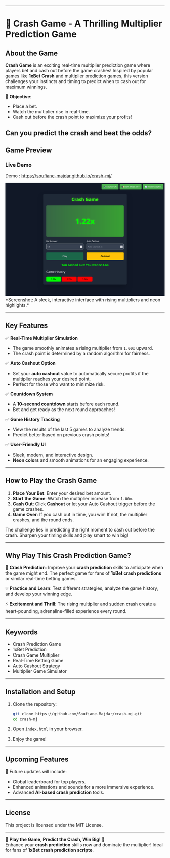 
---  
# 🚀 **Crash Game - A Thrilling Multiplier Prediction Game**  

## **About the Game**  
**Crash Game** is an exciting real-time multiplier prediction game where players bet and cash out before the game crashes! Inspired by popular games like **1xBet Crash** and multiplier prediction games, this version challenges your instincts and timing to predict when to cash out for maximum winnings.  

🎯 **Objective**:  
- Place a bet.  
- Watch the multiplier rise in real-time.  
- Cash out before the crash point to maximize your profits!  

Can you predict the crash and beat the odds?  
---

## **Game Preview**  
### Live Demo
Demo : https://soufiane-majdar.github.io/crash-mj/

<img src="Crash Game_won.png"/> 
*Screenshot: A sleek, interactive interface with rising multipliers and neon highlights.*  


---

## **Key Features**  

✅ **Real-Time Multiplier Simulation**  
- The game smoothly animates a rising multiplier from `1.00x` upward.  
- The crash point is determined by a random algorithm for fairness.  

✅ **Auto Cashout Option**  
- Set your **auto cashout** value to automatically secure profits if the multiplier reaches your desired point.  
- Perfect for those who want to minimize risk.  

✅ **Countdown System**  
- A **10-second countdown** starts before each round.  
- Bet and get ready as the next round approaches!  

✅ **Game History Tracking**  
- View the results of the last 5 games to analyze trends.  
- Predict better based on previous crash points!  

✅ **User-Friendly UI**  
- Sleek, modern, and interactive design.  
- **Neon colors** and smooth animations for an engaging experience.  

---

## **How to Play the Crash Game**  

1. **Place Your Bet**: Enter your desired bet amount.  
2. **Start the Game**: Watch the multiplier increase from `1.00x`.  
3. **Cash Out**: Click **Cashout** or let your Auto Cashout trigger before the game crashes.  
4. **Game Over**: If you cash out in time, you win! If not, the multiplier crashes, and the round ends.  

The challenge lies in predicting the right moment to cash out before the crash. Sharpen your timing skills and play smart to win big!  

---

## **Why Play This Crash Prediction Game?**  

🔮 **Crash Prediction**: Improve your **crash prediction** skills to anticipate when the game might end. The perfect game for fans of **1xBet crash predictions** or similar real-time betting games.  

💡 **Practice and Learn**: Test different strategies, analyze the game history, and develop your winning edge.  

⚡ **Excitement and Thrill**: The rising multiplier and sudden crash create a heart-pounding, adrenaline-filled experience every round.  

---

## **Keywords**  
- Crash Prediction Game  
- 1xBet Prediction  
- Crash Game Multiplier  
- Real-Time Betting Game  
- Auto Cashout Strategy  
- Multiplier Game Simulator  

---

## **Installation and Setup**  

1. Clone the repository:  
   ```bash  
   git clone https://github.com/Soufiane-Majdar/crash-mj.git 
   cd crash-mj   
   ```  

2. Open `index.html` in your browser.  

3. Enjoy the game!  

---

## **Upcoming Features**  

🚧 Future updates will include:  
- Global leaderboard for top players.  
- Enhanced animations and sounds for a more immersive experience.  
- Advanced **AI-based crash prediction** tools.  

---

## **License**  
This project is licensed under the MIT License.  

---

🔗 **Play the Game, Predict the Crash, Win Big!** 🚀  
Enhance your **crash prediction** skills now and dominate the multiplier! Ideal for fans of **1xBet crash prediction scripte**.  
